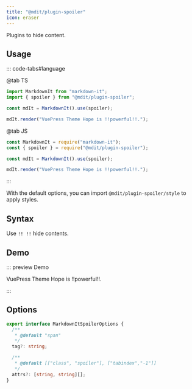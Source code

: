```yaml
---
title: "@mdit/plugin-spoiler"
icon: eraser
---
```


Plugins to hide content.

<!-- more -->

## Usage

::: code-tabs#language

@tab TS

```ts
import MarkdownIt from "markdown-it";
import { spoiler } from "@mdit/plugin-spoiler";

const mdIt = MarkdownIt().use(spoiler);

mdIt.render("VuePress Theme Hope is !!powerful!!.");
```

@tab JS

```js
const MarkdownIt = require("markdown-it");
const { spoiler } = require("@mdit/plugin-spoiler");

const mdIt = MarkdownIt().use(spoiler);

mdIt.render("VuePress Theme Hope is !!powerful!!.");
```

:::

With the default options, you can import `@mdit/plugin-spoiler/style` to apply styles.

## Syntax

Use `!! !!` hide contents.

## Demo

::: preview Demo

VuePress Theme Hope is !!powerful!!.

:::

## Options

```ts
export interface MarkdownItSpoilerOptions {
  /**
   * @default "span"
   */
  tag?: string;

  /**
   * @default [["class", "spoiler"], ["tabindex","-1"]]
   */
  attrs?: [string, string][];
}
```
